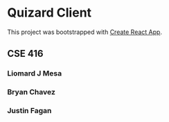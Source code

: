 # Quizard Client

This project was bootstrapped with [Create React App](https://github.com/facebook/create-react-app).

## CSE 416

### Liomard J Mesa
### Bryan Chavez
### Justin Fagan